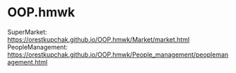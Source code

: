 # OOP.hmwk
SuperMarket:  https://orestkupchak.github.io/OOP.hmwk/Market/market.html
PeopleManagement:  https://orestkupchak.github.io/OOP.hmwk/People_management/peoplemanagement.html
